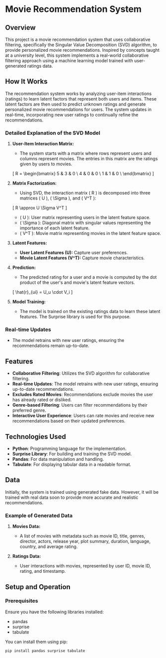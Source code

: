# Movie Recommendation System

## Overview

This project is a movie recommendation system that uses collaborative filtering, specifically the Singular Value Decomposition (SVD) algorithm, to provide personalized movie recommendations. Inspired by concepts taught at a university level, this system implements a real-world collaborative filtering approach using a machine learning model trained with user-generated ratings data.

## How It Works

The recommendation system works by analyzing user-item interactions (ratings) to learn latent factors that represent both users and items. These latent factors are then used to predict unknown ratings and generate personalized movie recommendations for users. The system updates in real-time, incorporating new user ratings to continually refine the recommendations.

### Detailed Explanation of the SVD Model

1. **User-Item Interaction Matrix:**
   - The system starts with a matrix where rows represent users and columns represent movies. The entries in this matrix are the ratings given by users to movies.

   \[
   R = \begin{bmatrix}
   5 & 3 & 0 \\
   4 & 0 & 0 \\
   1 & 1 & 0 \\
   \end{bmatrix}
   \]

2. **Matrix Factorization:**
   - Using SVD, the interaction matrix \( R \) is decomposed into three matrices \( U \), \( \Sigma \), and \( V^T \):

   \[
   R \approx U \Sigma V^T 
   \]

   - \( U \): User matrix representing users in the latent feature space.
   - \( \Sigma \): Diagonal matrix with singular values representing the importance of each latent feature.
   - \( V^T \): Movie matrix representing movies in the latent feature space.

3. **Latent Features:**
   - **User Latent Features (U):** Capture user preferences.
   - **Movie Latent Features (V^T):** Capture movie characteristics.

4. **Prediction:**
   - The predicted rating for a user and a movie is computed by the dot product of the user's and movie's latent feature vectors.

   \[
   \hat{r}_{ui} = U_u \cdot V_i
   \]

5. **Model Training:**
   - The model is trained on the existing ratings data to learn these latent features. The Surprise library is used for this purpose.

### Real-time Updates

- The model retrains with new user ratings, ensuring the recommendations remain up-to-date.

## Features

- **Collaborative Filtering**: Utilizes the SVD algorithm for collaborative filtering.
- **Real-time Updates**: The model retrains with new user ratings, ensuring up-to-date recommendations.
- **Excludes Rated Movies**: Recommendations exclude movies the user has already rated or disliked.
- **Genre-based Filtering**: Users can filter recommendations by their preferred genre.
- **Interactive User Experience**: Users can rate movies and receive new recommendations based on their updated preferences.

## Technologies Used

- **Python**: Programming language for the implementation.
- **Surprise Library**: For building and training the SVD model.
- **Pandas**: For data manipulation and handling.
- **Tabulate**: For displaying tabular data in a readable format.

## Data

Initially, the system is trained using generated fake data. However, it will be trained with real data soon to provide more accurate and realistic recommendations.

### Example of Generated Data

1. **Movies Data:**
   - A list of movies with metadata such as movie ID, title, genres, director, actors, release year, plot summary, duration, language, country, and average rating.

2. **Ratings Data:**
   - User interactions with movies, represented by user ID, movie ID, rating, and timestamp.

## Setup and Operation

### Prerequisites

Ensure you have the following libraries installed:
- pandas
- surprise
- tabulate

You can install them using pip:
```bash
pip install pandas surprise tabulate
